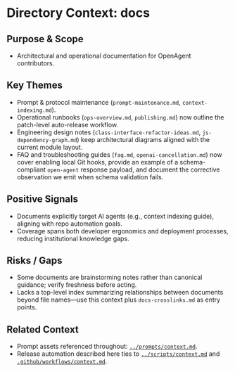 # Directory Context: docs

## Purpose & Scope

- Architectural and operational documentation for OpenAgent contributors.

## Key Themes

- Prompt & protocol maintenance (`prompt-maintenance.md`, `context-indexing.md`).
- Operational runbooks (`ops-overview.md`, `publishing.md`) now outline the patch-level auto-release workflow.
- Engineering design notes (`class-interface-refactor-ideas.md`, `js-dependency-graph.md`) keep architectural diagrams aligned with the current module layout.
- FAQ and troubleshooting guides (`faq.md`, `openai-cancellation.md`) now cover enabling local Git hooks, provide an example of
  a schema-compliant `open-agent` response payload, and document the corrective observation we emit when schema validation fails.

## Positive Signals

- Documents explicitly target AI agents (e.g., context indexing guide), aligning with repo automation goals.
- Coverage spans both developer ergonomics and deployment processes, reducing institutional knowledge gaps.

## Risks / Gaps

- Some documents are brainstorming notes rather than canonical guidance; verify freshness before acting.
- Lacks a top-level index summarizing relationships between documents beyond file names—use this context plus `docs-crosslinks.md` as entry points.

## Related Context

- Prompt assets referenced throughout: [`../prompts/context.md`](../prompts/context.md).
- Release automation described here ties to [`../scripts/context.md`](../scripts/context.md) and [`.github/workflows/context.md`](../.github/workflows/context.md).
